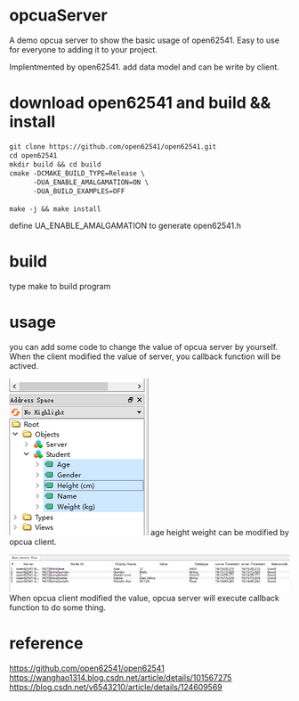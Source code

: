 # opcuaServer
A demo opcua server to show the basic usage of open62541.
Easy to use for everyone to adding it to your project.

Implentmented by open62541.  add data model and can be write by client. 


# download open62541 and build && install
```
git clone https://github.com/open62541/open62541.git
cd open62541
mkdir build && cd build
cmake -DCMAKE_BUILD_TYPE=Release \
	  -DUA_ENABLE_AMALGAMATION=ON \
	  -DUA_BUILD_EXAMPLES=OFF

make -j && make install
```
define UA_ENABLE_AMALGAMATION to generate open62541.h 


# build 
type make to build program



# usage
you can add some code to change the value of opcua server by yourself.
When the client modified the value of server, you callback function will be actived.

![model](img/model.png)
age height weight can be modified by opcua client.

![value](img/value.png)
When opcua client modified the value, opcua server will execute callback function to do some thing.




# reference 
https://github.com/open62541/open62541
https://wanghao1314.blog.csdn.net/article/details/101567275
https://blog.csdn.net/v6543210/article/details/124609569


